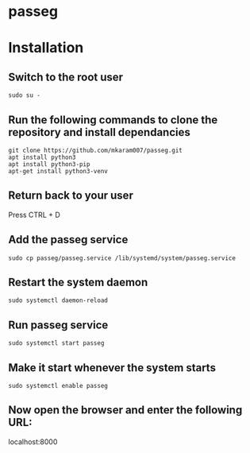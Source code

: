# passeg
# Installation

## Switch to the root user
```sudo su -```

## Run the following commands to clone the repository and install dependancies
```cd /opt  
git clone https://github.com/mkaram007/passeg.git  
apt install python3  
apt install python3-pip  
apt-get install python3-venv
```
## Return back to your user
Press CTRL + D

## Add the passeg service  
```sudo cp passeg/passeg.service /lib/systemd/system/passeg.service  ```

## Restart the system daemon  
```sudo systemctl daemon-reload  ```


## Run passeg service
```sudo systemctl start passeg  ```

## Make it start whenever the system starts
```sudo systemctl enable passeg  ```


## Now open the browser and enter the following URL:  
  localhost:8000
